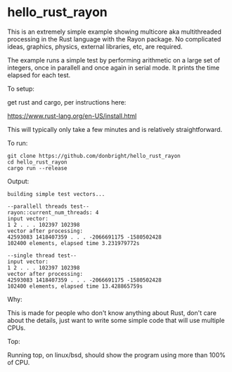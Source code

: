 # hello_rust_rayon

This is an extremely simple example showing multicore aka multithreaded 
processing in the Rust language with the Rayon package. No complicated 
ideas, graphics, physics, external libraries, etc, are required.

The example runs a simple test by performing arithmetic on a large set 
of integers, once in parallell and once again in serial mode. It prints 
the time elapsed for each test.

To setup:

get rust and cargo, per instructions here:

https://www.rust-lang.org/en-US/install.html

This will typically only take a few minutes and is relatively straightforward.

To run:

    git clone https://github.com/donbright/hello_rust_rayon
    cd hello_rust_rayon
    cargo run --release

Output:

    building simple test vectors...

    --parallell threads test--
    rayon::current_num_threads: 4
    input vector:
    1 2 . . . 102397 102398 
    vector after processing:
    42593083 1418407359 . . . -2066691175 -1580502428 
    102400 elements, elapsed time 3.231979772s

    --single thread test--
    input vector:
    1 2 . . . 102397 102398 
    vector after processing:
    42593083 1418407359 . . . -2066691175 -1580502428 
    102400 elements, elapsed time 13.428865759s

Why:

This is made for people who don't know anything about Rust, don't care about
the details, just want to write some simple code that will use multiple CPUs.

Top:

Running top, on linux/bsd, should show the program using more than 100% of CPU.

